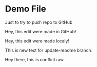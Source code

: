 # Demo File

Just to try to push repo to GitHub

Hey, this edit were made in GitHub!

Hey, this edit were made localy!

This is new text for update-readme branch.

Hey there, this is conflict raw